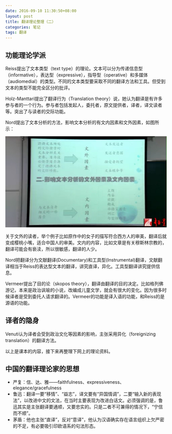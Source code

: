 ```yaml
---
date: 2016-09-10 11:30:50+08:00
layout: post
title: 翻译理论整理（二）
categories: 笔记
tags: 翻译
---
```

 
## 功能理论学派

Reiss提出了文本类型（text type）的理论。文本可以分为传递信息型（informative），表达型（expressive），指导型（operative）和多媒体（audiomedial）的类型。不同的文本类型要采取不同的翻译方法和工具。但受到文本的类型不能完全区分的批评。

Holz-Manttari提出了翻译行为（Translation theory）说，她认为翻译是有许多参与者的一个行为。参与者包括发起人，委托者，原文提供者，译者，译文读者等。突出了与读者的交际功能。

Nord提出了文本分析的方法，影响文本分析的有文内因素和文外因素，如图所示：

![](https://github.com/xulihang/xulihang.github.io/raw/master/album/translation/nord.JPG)

关于文外的读者，举个例子比如原作中的女子的描写符合西方人的审美，翻译后就变成樱桃小嘴，适合中国人的审美。文内的内容，比如文章是有关穆斯林宗教的，翻译可能会有亵渎，所以很敏感，翻译的人少。

Nord把翻译分为文献翻译(Documentary)和工具型(Instrumental)翻译，文献翻译相当于Reiss的表达型文本的翻译，讲究直译，异化。工具型翻译讲究提供信息。

Vermeer提出了目的论（skopos theory），翻译由翻译的目的决定。比如格列佛游记，本来是政治讽喻的小说，改编成儿童文学，就会有很大的变化。因为很多时候译者是受到委托人请求翻译的。Vermeer的功能是译入语的功能，和Reiss的是源语的功能。

## 译者的隐身

Venuti认为译者会受到政治文化等因素的影响，主张采用异化（foreignizing translation）的翻译方法。

以上是课本的内容，接下来再整理下网上的理论资料。

## 中国的翻译理论家的思想

* 严复：信、达、雅——faithfulness、expressiveness、elegance/gracefulness 
* 鲁迅：翻译一要“移情”、“益志”，译文要有“异国情调”，二要“输入新的表现法”，以改进中文的文法，在当时主要表现为改进白话文。必须强调的是，鲁迅其实是主张翻译要通顺，又要忠实的。只是二者不可兼得的情况下，“宁信而不顺”。  
* 茅盾：他也主张“直译”，反对“意译”，他认为汉语确实存在语言组织上欠严密的不足，有必要吸引印欧语系的句法形态。
